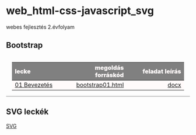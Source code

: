 # web_html-css-javascript_svg

webes fejlesztés 2.évfolyam

<style>
table {
    margin: 0 auto;
    padding: 1rem;
    width: 100%;
    border-bottom: 1px solid gray;
}
    
table td {
    width: 33%;
}
    
table th {
    color: snow;
    background: gray;
    font-weight: 900;
    word-wrap: break-word;
    text-align: center;
}

table tr { background: snow; }

</style>
  
## Bootstrap

| lecke | megoldás forráskód | feladat leírás|
|:--- | ---: | ---:|
| [01 Bevezetés](Bootstrap/01%2Bevezetes/Proba/bootstrap01.html) | [bootstrap01.html](https://github.com/b6sics/web_html-css-javascript_svg/blob/master/Bootstrap/01%20Bevezetes/Proba/bootstrap01.html) | [docx](Bootstrap/01%2Bevezetes/bootstrap01%2Bevezetes.docx) |


## SVG leckék

[SVG](SVG-2020-02-06)

